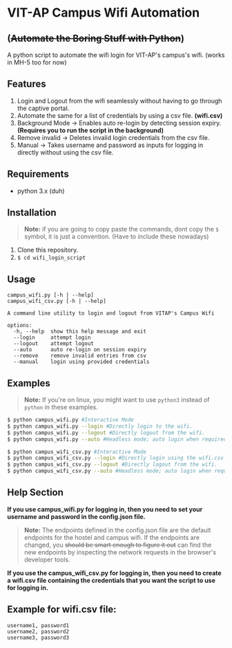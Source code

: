 # VIT-AP Campus Wifi Automation
## (~~Automate the Boring Stuff with Python~~)

A python script to automate the wifi login for VIT-AP's campus's wifi. (works in MH-5 too for now)

## Features
1. Login and Logout from the wifi seamlessly without having to go through the captive portal.
2. Automate the same for a list of credentials by using a csv file. **(wifi.csv)**
3. Background Mode -> Enables auto re-login by detecting session expiry. **(Requires you to run the script in the background)**
4. Remove invalid -> Deletes invalid login credentials from the csv file.
5. Manual -> Takes username and password as inputs for logging in directly without using the csv file.

## Requirements
- python 3.x (duh)

## Installation

> **Note:** if you are going to copy paste the commands, dont copy the `$` symbol, it is just a convention. (Have to include these nowadays)

1. Clone this repository.
2. `$ cd wifi_login_script`

## Usage
```
campus_wifi.py [-h | --help]
campus_wifi_csv.py [-h | --help]

A command line utility to login and logout from VITAP's Campus Wifi

options:
  -h, --help  show this help message and exit
  --login     attempt login
  --logout    attempt logout
  --auto      auto re-login on session expiry
  --remove    remove invalid entries from csv
  --manual    login using provided credentials
```

## Examples

> **Note:** If you're on linux, you might want to use `python3` instead of `python` in these examples.

```bash
$ python campus_wifi.py #Interactive Mode
$ python campus_wifi.py --login #Directly login to the wifi.
$ python campus_wifi.py --logout #Directly logout from the wifi.
$ python campus_wifi.py --auto #Headless mode; auto login when required and manages session expiry events.

$ python campus_wifi_csv.py #Interactive Mode
$ python campus_wifi_csv.py --login #Directly login using the wifi.csv file.
$ python campus_wifi_csv.py --logout #Directly logout from the wifi.
$ python campus_wifi_csv.py --auto #Headless mode; auto login when required and manages session expiry events.
```
## Help Section
**If you use campus_wifi.py for logging in, then you need to set your username and password in the config.json file.**
> **Note:** The endpoints defined in the config.json file are the default endpoints for the hostel and campus wifi. If the endpoints are changed, you ~~should be smart enough to figure it out~~ can find the new endpoints by inspecting the network requests in the browser's developer tools.

**If you use the campus_wifi_csv.py for logging in, then you need to create a wifi.csv file containing the credentials that you want the script to use for logging in.**

## Example for wifi.csv file:
```
username1, password1
username2, password2
username3, password3
```